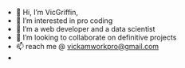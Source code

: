- 👋 Hi, I’m VicGriffin,
- 👀 I’m interested in pro coding
- 🌱 I’m a web developer and a data scientist 
- 💞️ I’m looking to collaborate on definitive projects
- 📫 reach me @ vickamworkpro@gmail.com
-

<!---
VicGriffin/VicGriffin is a ✨ special ✨ repository because its `README.md` (this file) appears on your GitHub profile.
You can click the Preview link to take a look at your changes.
--->
